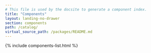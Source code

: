 ```yaml
---
# This file is used by the docsite to generate a component index.
title: "Components"
layout: landing-no-drawer
section: components
path: /catalog/
virtual_source_path: /packages/README.md
---
```


{% include components-list.html %}
